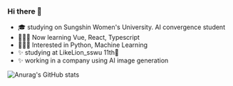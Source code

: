 ### Hi there 👋

<!--
**Kim-Yun-Seo/Kim-Yun-Seo** is a ✨ _special_ ✨ repository because its `README.md` (this file) appears on your GitHub profile.

Here are some ideas to get you started: 
-->

- :mortar_board: studying on Sungshin Women's University. AI convergence student
- 👩🏻‍💻  Now learning Vue, React, Typescript
- 👩🏻‍💻  Interested in Python, Machine Learning
- :sparkles: studying at LikeLion_sswu 11th🦁
- :sparkles: working in a company using AI image generation

![Anurag's GitHub stats](https://github-readme-stats.vercel.app/api?username=Kim-Yun-Seo&show_icons=true&theme=radical)
